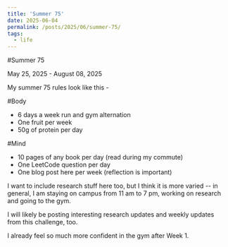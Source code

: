 ```yaml
---
title: 'Summer 75'
date: 2025-06-04
permalink: /posts/2025/06/summer-75/
tags:
  - life
---
```

#Summer 75 

May 25, 2025 - August 08, 2025

My summer 75 rules look like this - 

#Body
* 6 days a week run and gym alternation 
* One fruit per week
* 50g of protein per day

#Mind
* 10 pages of any book per day (read during my commute)
* One LeetCode question per day
* One blog post here per week (reflection is important)

I want to include research stuff here too, but I think it is more varied -- in general, I am staying on campus from 11 am to 7 pm, working on research and going to the gym. 

I will likely be posting interesting research updates and weekly updates from this challenge, too. 

I already feel so much more confident in the gym after Week 1. 






